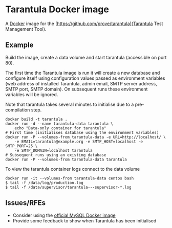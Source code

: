 Tarantula Docker image
======================

A [Docker](https://www.docker.com/) image for the [https://github.com/prove/tarantula](Tarantula Test Management Tool).

Example
-------

Build the image, create a data volume and start tarantula (accessible on port 80).

The first time the Tarantula image is run it will create a new database and configure itself using configuration values passed as environment variables (web address of installed Tarantula, admin email, SMTP server address, SMTP port, SMTP domain). On subsequent runs these environment variables will be ignored.

Note that tarantula takes several minutes to initialise due to a pre-compilation step.

    docker build -t tarantula .
    docker run -d --name tarantula-data tarantula \
        echo "Data-only container for tarantula"
    # First time (initialises database using the environment variables)
    docker run -P --volumes-from tarantula-data -e URL=http://localhost/ \
        -e EMAIL=tarantula@example.org -e SMTP_HOST=localhost -e SMTP_PORT=25 \
        -e SMTP_DOMAIN=localhost tarantula
    # Subsequent runs using an existing database
    docker run -P --volumes-from tarantula-data tarantula

To view the tarantula container logs connect to the data volume

    docker run -it --volumes-from tarantula-data centos bash
    $ tail -f /data/log/production.log
    $ tail -f /data/supervisor/tarantula---supervisor-*.log

Issues/RFEs
-----------

- Consider using the [official MySQL Docker image](https://registry.hub.docker.com/_/mysql/)
- Provide some feedback to show when Tarantula has been initialised

